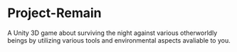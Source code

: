 # Project-Remain
A Unity 3D game about surviving the night against various otherworldly beings by utilizing various tools and environmental aspects avaliable to you. 
